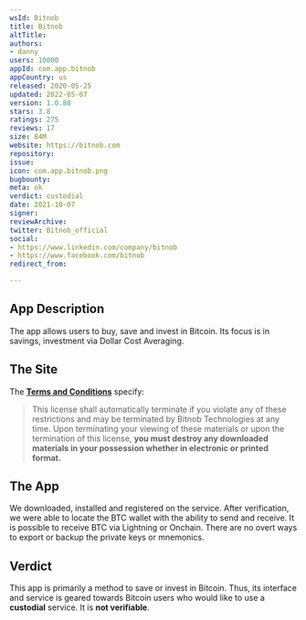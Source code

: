 ```yaml
---
wsId: Bitnob
title: Bitnob
altTitle: 
authors:
- danny
users: 10000
appId: com.app.bitnob
appCountry: us
released: 2020-05-25
updated: 2022-05-07
version: 1.0.88
stars: 3.8
ratings: 275
reviews: 17
size: 84M
website: https://bitnob.com
repository: 
issue: 
icon: com.app.bitnob.png
bugbounty: 
meta: ok
verdict: custodial
date: 2021-10-07
signer: 
reviewArchive: 
twitter: Bitnob_official
social:
- https://www.linkedin.com/company/bitnob
- https://www.facebook.com/bitnob
redirect_from: 

---
```


## App Description

The app allows users to buy, save and invest in Bitcoin. Its focus is in savings, investment via Dollar Cost Averaging. 

## The Site

The [**Terms and Conditions**](https://bitnob.com/terms-of-services/) specify:

>This license shall automatically terminate if you violate any of these restrictions and may be terminated by Bitnob Technologies at any time. Upon terminating your viewing of these materials or upon the termination of this license, **you must destroy any downloaded materials in your possession whether in electronic or printed format.**

## The App

We downloaded, installed and registered on the service. After verification, we were able to locate the BTC wallet with the ability to send and receive. It is possible to receive BTC via Lightning or Onchain. There are no overt ways to export or backup the private keys or mnemonics.

## Verdict

This app is primarily a method to save or invest in Bitcoin. Thus, its interface and service is geared towards Bitcoin users who would like to use a **custodial** service. It is **not verifiable**.

